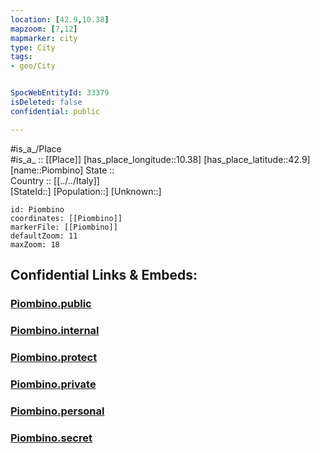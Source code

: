 ```yaml
---
location: [42.9,10.38] 
mapzoom: [7,12] 
mapmarker: city 
type: City
tags:
- geo/City


SpocWebEntityId: 33379
isDeleted: false
confidential: public

---
```

#is_a_/Place  
#is_a_ :: [[Place]] 
[has_place_longitude::10.38] 
[has_place_latitude::42.9] 
[name::Piombino] 
State ::  
Country :: [[../../Italy]]  
[StateId::] 
[Population::] 
[Unknown::] 


```leaflet
id: Piombino
coordinates: [[Piombino]] 
markerFile: [[Piombino]] 
defaultZoom: 11 
maxZoom: 18
```


## Confidential Links & Embeds: 

### [Piombino.public](/_public/\Earth\Continent\Europe\Europe~South\Italy\CityPiombino.public.md) 

### [Piombino.internal](/_internal/\Earth\Continent\Europe\Europe~South\Italy\CityPiombino.internal.md) 

### [Piombino.protect](/_protect/\Earth\Continent\Europe\Europe~South\Italy\CityPiombino.protect.md) 

### [Piombino.private](/_private/\Earth\Continent\Europe\Europe~South\Italy\CityPiombino.private.md) 

### [Piombino.personal](/_personal/\Earth\Continent\Europe\Europe~South\Italy\CityPiombino.personal.md) 

### [Piombino.secret](/_secret/\Earth\Continent\Europe\Europe~South\Italy\CityPiombino.secret.md)

